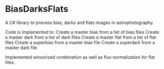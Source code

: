 # BiasDarksFlats
A C# library to process bias, darks and flats images in astrophotography.

Code is implemented to:
Create a master bias from a list of bias files
Create a master dark from a list of dark files
Create a master flat from a list of flat files
Create a superbias from a master bias file
Create a superdark from a master dark file

Implemented winsorized combination as well as flux normalization for flat files.
